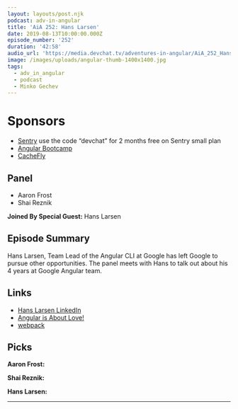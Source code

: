 ```yaml
---
layout: layouts/post.njk
podcast: adv-in-angular
title: 'AiA 252: Hans Larsen'
date: 2019-08-13T10:00:00.000Z
episode_number: '252'
duration: '42:58'
audio_url: 'https://media.devchat.tv/adventures-in-angular/AiA_252_Hans_Larsen.mp3'
image: /images/uploads/angular-thumb-1400x1400.jpg
tags:
  - adv_in_angular
  - podcast
  - Minko Gechev
---
```

# Sponsors

* [Sentry](https://sentry.io/welcome/) use the code “devchat” for 2 months free on Sentry small plan
* [Angular Bootcamp](https://angularbootcamp.com/)
* [CacheFly](https://www.cachefly.com/)

## Panel

* Aaron Frost
* Shai Reznik

**Joined By Special Guest:** Hans Larsen

## Episode Summary

Hans Larsen, Team Lead of the Angular CLI at Google has left Google to pursue other opportunities. The panel meets with Hans to talk out about his 4 years at Google Angular team. 

## Links

* [Hans Larsen LinkedIn](https://www.linkedin.com/in/hanslarsen/)
* [Angular is About Love!](https://www.youtube.com/watch?v=JlLgxfZNTdI)
* [webpack](https://webpack.js.org/)

## Picks

**Aaron Frost:**

**Shai Reznik:**

**Hans Larsen:**

- - -
